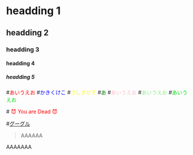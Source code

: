 # headding 1

## headding 2

### headding 3

#### headding 4

##### headding 5

#<font color='RED'>あいうえお</font>
#<font color='BLUE'>かきくけこ</font>
#<font color='YELLOW'>さしすせそ</font>
#<font color='GREEN'>あ</font>
#<font color='PINK'>あいうえお</font>
#<font color='LIGHTGREEN'>あいうえお</font>
#<font color='ORENGE'>あいうえお</font>

#<font color='red'> &#x1f608; You are Dead &#x1f608;</font>

#[グーグル](www.google.com)

> AAAAAA

AAAAAAA